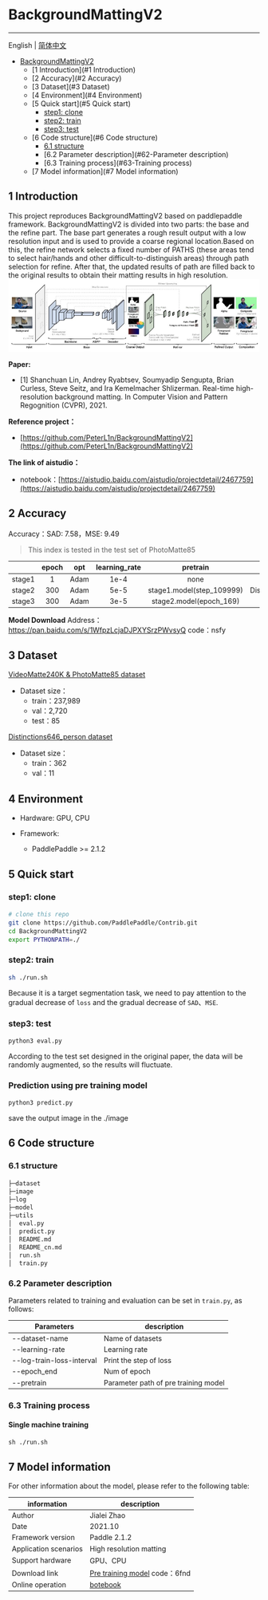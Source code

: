 # BackgroundMattingV2

---

English | [简体中文](./README_cn.md)

   * [BackgroundMattingV2](#BackgroundMattingV2)
      * [1 Introduction](#1 Introduction)
      * [2 Accuracy](#2 Accuracy)
      * [3 Dataset](#3 Dataset)
      * [4 Environment](#4 Environment)
      * [5 Quick start](#5 Quick start)
         * [step1: clone](#step1-clone)
         * [step2: train](#step2-train)
         * [step3: test](#step3-test)
      * [6 Code structure](#6 Code structure)
         * [6.1 structure](#61-structure)
         * [6.2 Parameter description](#62-Parameter description)
         * [6.3 Training process](#63-Training process)
      * [7 Model information](#7 Model information)

## 1 Introduction

This project reproduces BackgroundMattingV2 based on paddlepaddle framework. BackgroundMattingV2 is divided into two parts: the base and the refine part. The base part generates a rough result output with a low resolution input and is used to provide a coarse regional location.Based on this, the refine network selects a fixed number of PATHS (these areas tend to select hair/hands and other difficult-to-distinguish areas) through path selection for refine. After that, the updated results of path are filled back to the original results to obtain their matting results in high resolution.
![image](./image/4.jpg)

**Paper:**
- [1] Shanchuan Lin, Andrey Ryabtsev, Soumyadip Sengupta, Brian Curless, Steve Seitz, and Ira Kemelmacher Shlizerman.
  Real-time high-resolution background matting. 
  In Computer Vision and Pattern Regognition (CVPR), 2021.

**Reference project：**
- [https://github.com/PeterL1n/BackgroundMattingV2](https://github.com/PeterL1n/BackgroundMattingV2)

**The link of aistudio：**
- notebook：[https://aistudio.baidu.com/aistudio/projectdetail/2467759](https://aistudio.baidu.com/aistudio/projectdetail/2467759)

## 2 Accuracy
Accuracy：SAD: 7.58，MSE: 9.49 
>This index is tested in the test set of PhotoMatte85

| |epoch|opt|learning_rate|pretrain|dataset|SAD|MSE|
| :---: | :---: | :---: | :---: | :---: | :---: | :---: | :---: |
|stage1|1|Adam|1e-4|none|VideoMatte240K|11.68|12.85|
|stage2|300|Adam|5e-5|stage1.model(step_109999)|Distinctions646_person|7.58|9.49|
|stage3|300|Adam|3e-5|stage2.model(epoch_169)|private|7.61|9.47|

**Model Download**
Address： https://pan.baidu.com/s/1WfpzLcjaDJPXYSrzPWvsyQ 
code：nsfy

## 3 Dataset

[VideoMatte240K & PhotoMatte85 dataset](https://grail.cs.washington.edu/projects/background-matting-v2/#/datasets)

- Dataset size：
  - train：237,989
  - val：2,720
  - test：85


[Distinctions646_person dataset](https://github.com/cs-chan/Total-Text-Dataset)

- Dataset size：
  - train：362
  - val：11


## 4 Environment

- Hardware: GPU, CPU

- Framework:
  - PaddlePaddle >= 2.1.2

## 5 Quick start

### step1: clone 

```bash
# clone this repo
git clone https://github.com/PaddlePaddle/Contrib.git
cd BackgroundMattingV2
export PYTHONPATH=./
```

### step2: train
```bash
sh ./run.sh
```

Because it is a target segmentation task, we need to pay attention to the gradual decrease of ``loss`` and the gradual decrease of ``SAD``、``MSE``.

### step3: test
```bash
python3 eval.py 
```
According to the test set designed in the original paper, the data will be randomly augmented, so the results will fluctuate.

### Prediction using pre training model

```bash
python3 predict.py
```
save the output image in the ./image

## 6 Code structure

### 6.1 structure

```
├─dataset                        
├─image                        
├─log                          
├─model                       
├─utils                          
│  eval.py                   
│  predict.py                
│  README.md                   
│  README_cn.md                 
│  run.sh                      
│  train.py                             
```

### 6.2 Parameter description

Parameters related to training and evaluation can be set in `train.py`, as follows:

|  Parameters   |  description |
|  ----  | ----  |
| --dataset-name| Name of datasets |
| --learning-rate|Learning rate|
| --log-train-loss-interval | Print the step of loss |
| --epoch_end| Num of epoch |
| --pretrain| Parameter path of pre training model |

### 6.3 Training process

#### Single machine training
``` 
sh ./run.sh
``` 

## 7 Model information

For other information about the model, please refer to the following table:

| information | description |
| --- | --- |
| Author | Jialei Zhao|
| Date | 2021.10 |
| Framework version | Paddle 2.1.2 |
| Application scenarios | High resolution matting |
| Support hardware | GPU、CPU |
| Download link | [Pre training model](https://pan.baidu.com/s/140EWboy_Z3xrQ1TlvEQOgQ)  code：6fnd   |
| Online operation | [botebook](https://aistudio.baidu.com/aistudio/projectdetail/2467759)|
